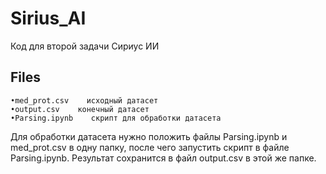 # Sirius_AI
Код для второй задачи Сириус ИИ


## Files
    •med_prot.csv    исходный датасет
    •output.csv    конечный датасет
    •Parsing.ipynb    скрипт для обработки датасета

Для обработки датасета нужно положить файлы Parsing.ipynb и med_prot.csv в одну папку, после чего запустить скрипт в файле Parsing.ipynb. Результат сохранится в файл output.csv в этой же папке.
